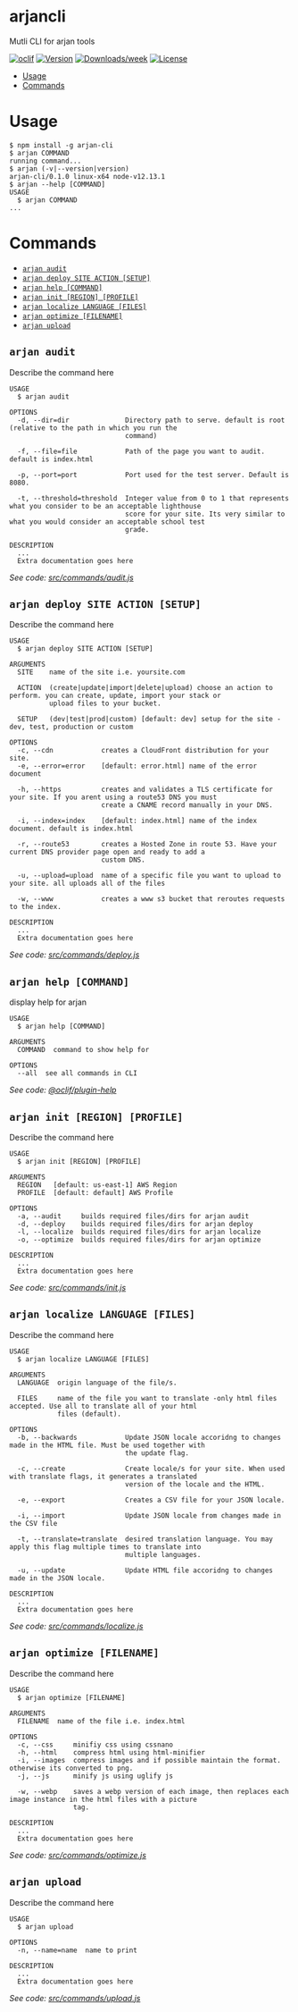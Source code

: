 arjancli
========

Mutli CLI for arjan tools

[![oclif](https://img.shields.io/badge/cli-oclif-brightgreen.svg)](https://oclif.io)
[![Version](https://img.shields.io/npm/v/arjancli.svg)](https://npmjs.org/package/arjancli)
[![Downloads/week](https://img.shields.io/npm/dw/arjancli.svg)](https://npmjs.org/package/arjancli)
[![License](https://img.shields.io/npm/l/arjancli.svg)](https://github.com/arjan-tools/cli/blob/master/package.json)

<!-- toc -->
* [Usage](#usage)
* [Commands](#commands)
<!-- tocstop -->
# Usage
<!-- usage -->
```sh-session
$ npm install -g arjan-cli
$ arjan COMMAND
running command...
$ arjan (-v|--version|version)
arjan-cli/0.1.0 linux-x64 node-v12.13.1
$ arjan --help [COMMAND]
USAGE
  $ arjan COMMAND
...
```
<!-- usagestop -->
# Commands
<!-- commands -->
* [`arjan audit`](#arjan-audit)
* [`arjan deploy SITE ACTION [SETUP]`](#arjan-deploy-site-action-setup)
* [`arjan help [COMMAND]`](#arjan-help-command)
* [`arjan init [REGION] [PROFILE]`](#arjan-init-region-profile)
* [`arjan localize LANGUAGE [FILES]`](#arjan-localize-language-files)
* [`arjan optimize [FILENAME]`](#arjan-optimize-filename)
* [`arjan upload`](#arjan-upload)

## `arjan audit`

Describe the command here

```
USAGE
  $ arjan audit

OPTIONS
  -d, --dir=dir              Directory path to serve. default is root (relative to the path in which you run the
                             command)

  -f, --file=file            Path of the page you want to audit. default is index.html

  -p, --port=port            Port used for the test server. Default is 8080.

  -t, --threshold=threshold  Integer value from 0 to 1 that represents what you consider to be an acceptable lighthouse
                             score for your site. Its very similar to what you would consider an acceptable school test
                             grade.

DESCRIPTION
  ...
  Extra documentation goes here
```

_See code: [src/commands/audit.js](https://github.com/arjan-tools/cli/blob/v0.1.0/src/commands/audit.js)_

## `arjan deploy SITE ACTION [SETUP]`

Describe the command here

```
USAGE
  $ arjan deploy SITE ACTION [SETUP]

ARGUMENTS
  SITE    name of the site i.e. yoursite.com

  ACTION  (create|update|import|delete|upload) choose an action to perform. you can create, update, import your stack or
          upload files to your bucket.

  SETUP   (dev|test|prod|custom) [default: dev] setup for the site - dev, test, production or custom

OPTIONS
  -c, --cdn            creates a CloudFront distribution for your site.
  -e, --error=error    [default: error.html] name of the error document

  -h, --https          creates and validates a TLS certificate for your site. If you arent using a route53 DNS you must
                       create a CNAME record manually in your DNS.

  -i, --index=index    [default: index.html] name of the index document. default is index.html

  -r, --route53        creates a Hosted Zone in route 53. Have your current DNS provider page open and ready to add a
                       custom DNS.

  -u, --upload=upload  name of a specific file you want to upload to your site. all uploads all of the files

  -w, --www            creates a www s3 bucket that reroutes requests to the index.

DESCRIPTION
  ...
  Extra documentation goes here
```

_See code: [src/commands/deploy.js](https://github.com/arjan-tools/cli/blob/v0.1.0/src/commands/deploy.js)_

## `arjan help [COMMAND]`

display help for arjan

```
USAGE
  $ arjan help [COMMAND]

ARGUMENTS
  COMMAND  command to show help for

OPTIONS
  --all  see all commands in CLI
```

_See code: [@oclif/plugin-help](https://github.com/oclif/plugin-help/blob/v3.0.1/src/commands/help.ts)_

## `arjan init [REGION] [PROFILE]`

Describe the command here

```
USAGE
  $ arjan init [REGION] [PROFILE]

ARGUMENTS
  REGION   [default: us-east-1] AWS Region
  PROFILE  [default: default] AWS Profile

OPTIONS
  -a, --audit     builds required files/dirs for arjan audit
  -d, --deploy    builds required files/dirs for arjan deploy
  -l, --localize  builds required files/dirs for arjan localize
  -o, --optimize  builds required files/dirs for arjan optimize

DESCRIPTION
  ...
  Extra documentation goes here
```

_See code: [src/commands/init.js](https://github.com/arjan-tools/cli/blob/v0.1.0/src/commands/init.js)_

## `arjan localize LANGUAGE [FILES]`

Describe the command here

```
USAGE
  $ arjan localize LANGUAGE [FILES]

ARGUMENTS
  LANGUAGE  origin language of the file/s.

  FILES     name of the file you want to translate -only html files accepted. Use all to translate all of your html
            files (default).

OPTIONS
  -b, --backwards            Update JSON locale accoridng to changes made in the HTML file. Must be used together with
                             the update flag.

  -c, --create               Create locale/s for your site. When used with translate flags, it generates a translated
                             version of the locale and the HTML.

  -e, --export               Creates a CSV file for your JSON locale.

  -i, --import               Update JSON locale from changes made in the CSV file

  -t, --translate=translate  desired translation language. You may apply this flag multiple times to translate into
                             multiple languages.

  -u, --update               Update HTML file accoridng to changes made in the JSON locale.

DESCRIPTION
  ...
  Extra documentation goes here
```

_See code: [src/commands/localize.js](https://github.com/arjan-tools/cli/blob/v0.1.0/src/commands/localize.js)_

## `arjan optimize [FILENAME]`

Describe the command here

```
USAGE
  $ arjan optimize [FILENAME]

ARGUMENTS
  FILENAME  name of the file i.e. index.html

OPTIONS
  -c, --css     minifiy css using cssnano
  -h, --html    compress html using html-minifier
  -i, --images  compress images and if possible maintain the format. otherwise its converted to png.
  -j, --js      minify js using uglify js

  -w, --webp    saves a webp version of each image, then replaces each image instance in the html files with a picture
                tag.

DESCRIPTION
  ...
  Extra documentation goes here
```

_See code: [src/commands/optimize.js](https://github.com/arjan-tools/cli/blob/v0.1.0/src/commands/optimize.js)_

## `arjan upload`

Describe the command here

```
USAGE
  $ arjan upload

OPTIONS
  -n, --name=name  name to print

DESCRIPTION
  ...
  Extra documentation goes here
```

_See code: [src/commands/upload.js](https://github.com/arjan-tools/cli/blob/v0.1.0/src/commands/upload.js)_
<!-- commandsstop -->
